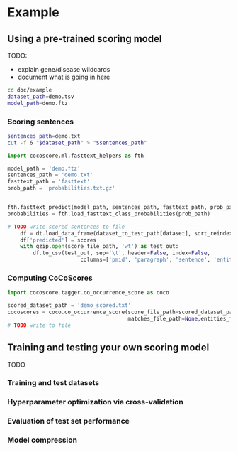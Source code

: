 # Example 

## Using a pre-trained scoring model

TODO:

- explain gene/disease wildcards
- document what is going in here

```bash
cd doc/example
dataset_path=demo.tsv
model_path=demo.ftz
```

### Scoring sentences

```bash
sentences_path=demo.txt
cut -f 6 "$dataset_path" > "$sentences_path"
```

```python
import cocoscore.ml.fasttext_helpers as fth

model_path = 'demo.ftz'
sentences_path = 'demo.txt'
fasttext_path = 'fasttext'
prob_path = 'probabilities.txt.gz'


fth.fasttext_predict(model_path, sentences_path, fasttext_path, prob_path)
probabilities = fth.load_fasttext_class_probabilities(prob_path)

# TODO write scored sentences to file
    df = dt.load_data_frame(dataset_to_test_path[dataset], sort_reindex=True)
    df['predicted'] = scores
    with gzip.open(score_file_path, 'wt') as test_out:
        df.to_csv(test_out, sep='\t', header=False, index=False,
                       columns=['pmid', 'paragraph', 'sentence', 'entity1', 'entity2', 'predicted'])
```

### Computing CoCoScores

```python
import cocoscore.tagger.co_occurrence_score as coco

scored_dataset_path = 'demo_scored.txt'
cocoscores = coco.co_occurrence_score(score_file_path=scored_dataset_path,
                                      matches_file_path=None,entities_file=None)
# TODO write to file
```

## Training and testing your own scoring model

TODO

### Training and test datasets

### Hyperparameter optimization via cross-validation

### Evaluation of test set performance

### Model compression

